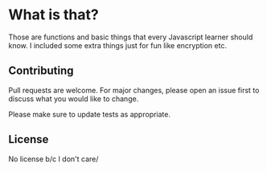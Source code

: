 # What is that?
Those are functions and basic things that every Javascript learner should know. I included some extra things just for fun like encryption etc.

## Contributing

Pull requests are welcome. For major changes, please open an issue first
to discuss what you would like to change.

Please make sure to update tests as appropriate.

## License

No license b/c I don't care/
